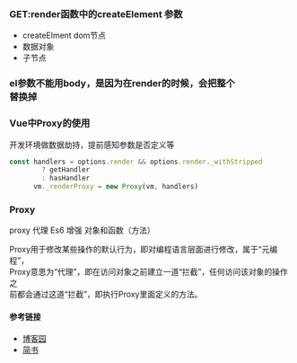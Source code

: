 
###  GET:render函数中的createElement 参数
- createElment dom节点
- 数据对象
- 子节点

### el参数不能用body，是因为在render的时候，会把整个<div id="app"></div>替换掉

### Vue中Proxy的使用
开发环境做数据劫持，提前感知参数是否定义等  
```javascript
const handlers = options.render && options.render._withStripped
        ? getHandler
        : hasHandler
      vm._renderProxy = new Proxy(vm, handlers)
```

### Proxy
proxy 代理 Es6 增强 对象和函数（方法）  
 
Proxy用于修改某些操作的默认行为，即对编程语言层面进行修改，属于“元编程”，   
Proxy意思为“代理”，即在访问对象之前建立一道“拦截”，任何访问该对象的操作之  
前都会通过这道“拦截”，即执行Proxy里面定义的方法。     

#### 参考链接
- [博客园](https://www.cnblogs.com/Ananiah/p/11073690.html)
- [简书](https://www.jianshu.com/p/c2a1aa2e2b14)
